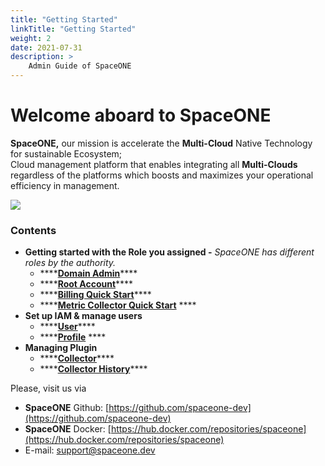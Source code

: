```yaml
---
title: "Getting Started"
linkTitle: "Getting Started"
weight: 2
date: 2021-07-31
description: >
    Admin Guide of SpaceONE
---
```


# Welcome aboard to SpaceONE

**SpaceONE,** our mission is accelerate the **Multi-Cloud** Native Technology for sustainable Ecosystem;   
Cloud management platform that enables integrating all **Multi-Clouds** regardless of the platforms which boosts and maximizes your operational efficiency in management.

![](img/admin_guide_main_01.png)


### **Contents**

* **Getting started with the Role you assigned -** _SpaceONE has different roles by the authority._
    * \*\*\*\*[**Domain Admin**](getting-started/domain-admin.md)\*\*\*\*
    * \*\*\*\*[**Root Account**](getting-started/root-account.md)\*\*\*\*
    * \*\*\*\*[**Billing Quick Start**](getting-started/billing-quick-start.md)\*\*\*\*
    * \*\*\*\*[**Metric Collector Quick Start**](getting-started/metric-collector-quick-start.md) ****
* **Set up IAM & manage users**
    * \*\*\*\*[**User**](https://spaceone-dev.gitbook.io/user-guide/identity/user)\*\*\*\*
    * \*\*\*\*[**Profile**](etc/profile.md) ****
* **Managing Plugin**
    * \*\*\*\*[**Collector**](plugin/collector.md)\*\*\*\*
    * \*\*\*\*[**Collector History**](management/collector-history.md)\*\*\*\*



Please, visit us via

* **SpaceONE**  Github: [https://github.com/spaceone-dev](https://github.com/spaceone-dev)
* **SpaceONE**  Docker: [https://hub.docker.com/repositories/spaceone](https://hub.docker.com/repositories/spaceone)
* E-mail: support@spaceone.dev



